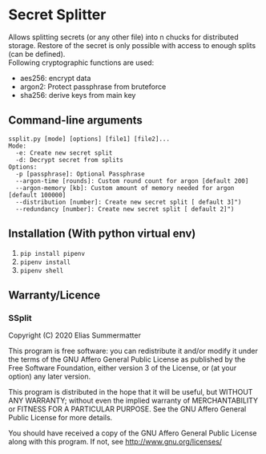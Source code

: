 # Secret Splitter
Allows splitting secrets (or any other file) into n chucks for distributed storage. Restore of the secret is only possible with access to enough splits (can be defined).    
Following cryptographic functions are used:
- aes256: encrypt data
- argon2: Protect passphrase from bruteforce
- sha256: derive keys from main key

## Command-line arguments
    ssplit.py [mode] [options] [file1] [file2]...
    Mode:
      -e: Create new secret split
      -d: Decrypt secret from splits
    Options:
      -p [passphrase]: Optional Passphrase
      --argon-time [rounds]: Custom round count for argon [default 200]
      --argon-memory [kb]: Custom amount of memory needed for argon [default 100000]
      --distribution [number]: Create new secret split [ default 3]")
      --redundancy [number]: Create new secret split [ default 2]")

## Installation (With python virtual env)
1. `pip install pipenv`  
2. `pipenv install`  
3. `pipenv shell`  

## Warranty/Licence
### SSplit  

Copyright (C) 2020  Elias Summermatter 

This program is free software: you can redistribute it and/or modify
it under the terms of the GNU Affero General Public License as published by
the Free Software Foundation, either version 3 of the License, or
(at your option) any later version.

This program is distributed in the hope that it will be useful,
but WITHOUT ANY WARRANTY; without even the implied warranty of
MERCHANTABILITY or FITNESS FOR A PARTICULAR PURPOSE.  See the
GNU Affero General Public License for more details.

You should have received a copy of the GNU Affero General Public License
along with this program.  If not, see <http://www.gnu.org/licenses/>





